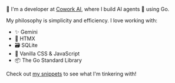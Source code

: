 👋 I'm a developer at [Cowork AI](https://cwrk.ai/), where I build AI agents 🤖 using Go.

My philosophy is simplicity and efficiency. I love working with:
* ✨ Gemini
* 🚀 HTMX
* 🗃️ SQLite
* 🍦 Vanilla CSS & JavaScript
* 📦 The Go Standard Library

Check out [my snippets](https://gist.github.com/wjkoh) to see what I'm tinkering with!
